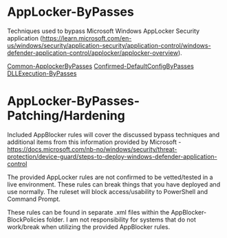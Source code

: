 # AppLocker-ByPasses
Techniques used to bypass Microsoft Windows AppLocker Security application (https://learn.microsoft.com/en-us/windows/security/application-security/application-control/windows-defender-application-control/applocker/applocker-overview).

[Common-ApplockerByPasses](https://github.com/secdevlowe/AppLocker-ByPasses/blob/main/Common-AppLockerByPasses.md)
[Confirmed-DefaultConfigByPasses](https://github.com/secdevlowe/AppLocker-ByPasses/blob/main/Confirmed-DefaultConfigByPasses.md)
[DLLExecution-ByPasses](https://github.com/secdevlowe/AppLocker-ByPasses/blob/main/DLLExecution-ByPasses.md)

# AppLocker-ByPasses-Patching/Hardening
Included AppBlocker rules will cover the discussed bypass techniques and additional items from this information provided by Microsoft - https://docs.microsoft.com/nb-no/windows/security/threat-protection/device-guard/steps-to-deploy-windows-defender-application-control

The provided AppLocker rules are not confirmed to be vetted/tested in a live environment. These rules can break things that you have deployed and use normally. The ruleset will block access/usability to PowerShell and Command Prompt.

These rules can be found in separate .xml files within the AppBlocker-BlockPolicies folder. I am not responsibility for systems that do not work/break when utilizing the provided AppBlocker rules.
